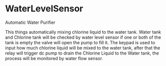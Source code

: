 # WaterLevelSensor
Automatic Water Purifier

This things automatically mixing chlorine liquid to the water tank. Water tank and Chlorine tank will be checked by water level sensor if one or both of the tank is empty the valve will open the pump to fill it. The keypad is used to input how much chlorine liquid will be mixed to the water tank, after that the relay will trigger dc pump to drain the Chlorine Liquid to the Water tank, the process will be monitored by water flow sensor.
